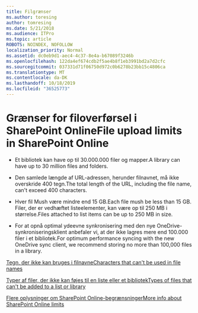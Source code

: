 ```yaml
---
title: Filgrænser
ms.author: toresing
author: tomresing
ms.date: 5/21/2018
ms.audience: ITPro
ms.topic: article
ROBOTS: NOINDEX, NOFOLLOW
localization_priority: Normal
ms.assetid: dc0eb9d1-aec4-4c37-8e4a-b67089f3246b
ms.openlocfilehash: 122da4ef674cdb2f5ae4b8f1eb3991bd2a7d2cfc
ms.sourcegitcommit: 037331d71f06750d972c0b6278b23bb15c4806ca
ms.translationtype: MT
ms.contentlocale: da-DK
ms.lasthandoff: 10/18/2019
ms.locfileid: "36525773"
---
```

# <a name="file-upload-limits-in-sharepoint-online"></a><span data-ttu-id="ad52b-102">Grænser for filoverførsel i SharePoint Online</span><span class="sxs-lookup"><span data-stu-id="ad52b-102">File upload limits in SharePoint Online</span></span>

- <span data-ttu-id="ad52b-103">Et bibliotek kan have op til 30.000.000 filer og mapper.</span><span class="sxs-lookup"><span data-stu-id="ad52b-103">A library can have up to 30 million files and folders.</span></span>
    
- <span data-ttu-id="ad52b-104">Den samlede længde af URL-adressen, herunder filnavnet, må ikke overskride 400 tegn.</span><span class="sxs-lookup"><span data-stu-id="ad52b-104">The total length of the URL, including the file name, can't exceed 400 characters.</span></span>
    
- <span data-ttu-id="ad52b-105">Hver fil Mush være mindre end 15 GB.</span><span class="sxs-lookup"><span data-stu-id="ad52b-105">Each file mush be less than 15 GB.</span></span> <span data-ttu-id="ad52b-106">Filer, der er vedhæftet listeelementer, kan være op til 250 MB i størrelse.</span><span class="sxs-lookup"><span data-stu-id="ad52b-106">Files attached to list items can be up to 250 MB in size.</span></span>
    
- <span data-ttu-id="ad52b-107">For at opnå optimal ydeevne synkronisering med den nye OneDrive-synkroniseringsklient anbefaler vi, at der ikke lagres mere end 100.000 filer i et bibliotek.</span><span class="sxs-lookup"><span data-stu-id="ad52b-107">For optimum performance syncing with the new OneDrive sync client, we recommend storing no more than 100,000 files in a library.</span></span> 
    
[<span data-ttu-id="ad52b-108">Tegn, der ikke kan bruges i filnavne</span><span class="sxs-lookup"><span data-stu-id="ad52b-108">Characters that can't be used in file names</span></span>](https://go.microsoft.com/fwlink/?linkid=866430)
  
[<span data-ttu-id="ad52b-109">Typer af filer, der ikke kan føjes til en liste eller et bibliotek</span><span class="sxs-lookup"><span data-stu-id="ad52b-109">Types of files that can't be added to a list or library</span></span>](https://go.microsoft.com/fwlink/?linkid=273757)
  
[<span data-ttu-id="ad52b-110">Flere oplysninger om SharePoint Online-begrænsninger</span><span class="sxs-lookup"><span data-stu-id="ad52b-110">More info about SharePoint Online limits</span></span>](https://go.microsoft.com/fwlink/?linkid=271273)
  

